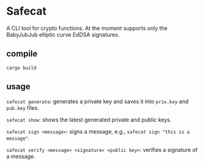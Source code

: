 # Safecat
A CLI tool for crypto functions. At the moment supports only the BabyJubJub elliptic curve EdDSA signatures.

## compile
`cargo build`

## usage
`safecat generate`: generates a private key and saves it into `priv.key` and `pub.key` files.

`safecat show`: shows the latest generated private and public keys.

`safecat sign <message>`: signs a message, e.g., `safecat sign "this is a message"`.

`safecat verify <message> <signature> <public key>`: verifies a signature of a message.
